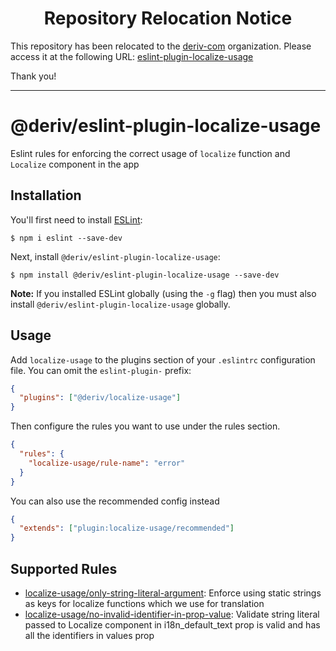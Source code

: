 <h1 align="center">Repository Relocation Notice</h1>

This repository has been relocated to the [deriv-com](https://github.com/deriv-com) organization. Please access it at the following URL: [eslint-plugin-localize-usage](https://github.com/deriv-com/eslint-plugin-localize-usage)

Thank you!

---


# @deriv/eslint-plugin-localize-usage

Eslint rules for enforcing the correct usage of `localize` function and `Localize` component in the app

## Installation

You'll first need to install [ESLint](http://eslint.org):

```
$ npm i eslint --save-dev
```

Next, install `@deriv/eslint-plugin-localize-usage`:

```
$ npm install @deriv/eslint-plugin-localize-usage --save-dev
```

**Note:** If you installed ESLint globally (using the `-g` flag) then you must also install `@deriv/eslint-plugin-localize-usage` globally.

## Usage

Add `localize-usage` to the plugins section of your `.eslintrc` configuration file. You can omit the `eslint-plugin-` prefix:

```json
{
  "plugins": ["@deriv/localize-usage"]
}
```

Then configure the rules you want to use under the rules section.

```json
{
  "rules": {
    "localize-usage/rule-name": "error"
  }
}
```

You can also use the recommended config instead

```json
{
  "extends": ["plugin:localize-usage/recommended"]
}
```

## Supported Rules

- [localize-usage/only-string-literal-argument](docs/rules/only-string-literal-argument.md): Enforce using static strings as keys for localize functions which we use for translation
- [localize-usage/no-invalid-identifier-in-prop-value](docs/rules/no-invalid-identifier-in-prop-value.md):  Validate string literal passed to Localize component in i18n_default_text prop is valid and has all the identifiers in values prop 